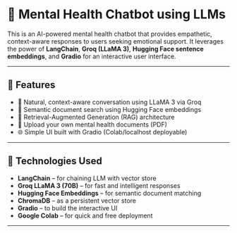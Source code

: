 # 🧠 Mental Health Chatbot using LLMs

This is an AI-powered mental health chatbot that provides empathetic, context-aware responses to users seeking emotional support. It leverages the power of **LangChain**, **Groq (LLaMA 3)**, **Hugging Face sentence embeddings**, and **Gradio** for an interactive user interface.

---

## 🌟 Features

- 💬 Natural, context-aware conversation using LLaMA 3 via Groq
- 📄 Semantic document search using Hugging Face embeddings
- 🧠 Retrieval-Augmented Generation (RAG) architecture
- 🧾 Upload your own mental health documents (PDF)
- 🌐 Simple UI built with Gradio (Colab/localhost deployable)

---

## 🚀 Technologies Used

- **LangChain** – for chaining LLM with vector store
- **Groq LLaMA 3 (70B)** – for fast and intelligent responses
- **Hugging Face Embeddings** – for semantic document matching
- **ChromaDB** – as a persistent vector store
- **Gradio** – to build the interactive UI
- **Google Colab** – for quick and free deployment

---


